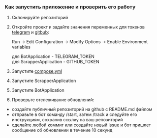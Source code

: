 ### Как запустить приложение и проверить его работу

1. Склонируйте репозиторий

2. Откройте проект и задайте значения переменных для токенов [telegram](https://docs.radist.online/radist.online-docs/nashi-produkty/radist-web/podklyucheniya/telegram-bot/instrukciya-po-sozdaniyu-i-nastroiki-bota-v-botfather) и [gitbub](https://www.geeksforgeeks.org/how-to-generate-personal-access-token-in-github/):

   Run -> Edit Configuration -> Modify Options -> Enable Environment variables

   для BotApplication - TELEGRAM_TOKEN        
   для ScrapperApplication - GITHUB_TOKEN

3. Запустите [compose.yml](compose.yml)

4. Запустите ScrapperApplication

5. Запустите BotApplication

6. Проверьте отслеживание обновлений:

- создайте публичный репозиторий на github с README.md файлом
- отправьте в бот команду /start, затем /track и следуйте его инструкциям, сохранив ссылку на ваш репозиторий
- сделайте любой коммит или создайте новый issue и бот пришлет сообщение об обновлении в течение 10 секунд


